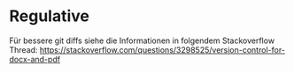 # Regulative

Für bessere git diffs siehe die Informationen in folgendem Stackoverflow Thread: https://stackoverflow.com/questions/3298525/version-control-for-docx-and-pdf
